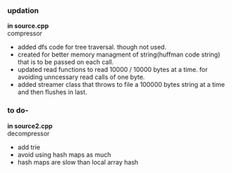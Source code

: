 <h3> updation </h3>

<b>in source.cpp</b><br>compressor

<ul>
  
  <li>added dfs code for tree traversal. though not used.</li>
  <li>created for better memory managment of string(huffman code string) that is to be passed on each call.</li>
  <li>updated read functions to read 10000 / 10000 bytes at a time. for avoiding unncessary read calls of one byte.</li>
  <li>added streamer class that throws to file a 100000 bytes string at a time and then flushes in last.</li>

</ul>

<h3>to do-</h3>

<b>in source2.cpp</b><br>decompressor

<ul>
  <li>add trie</li>
  <li>avoid using hash maps as much</li>
  <li>hash maps are slow than local array hash</li>
</ul>


